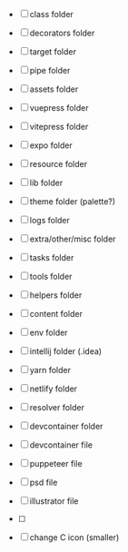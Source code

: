 - [ ] class folder
- [ ] decorators folder
- [ ] target folder
- [ ] pipe folder
- [ ] assets folder
- [ ] vuepress folder
- [ ] vitepress folder
- [ ] expo folder
- [ ] resource folder
- [ ] lib folder
- [ ] theme folder (palette?)
- [ ] logs folder
- [ ] extra/other/misc folder
- [ ] tasks folder
- [ ] tools folder
- [ ] helpers folder
- [ ] content folder
- [ ] env folder
- [ ] intellij folder (.idea)
- [ ] yarn folder
- [ ] netlify folder
- [ ] resolver folder

- [ ] devcontainer folder
- [ ] devcontainer file
- [ ] puppeteer file

- [ ] psd file
- [ ] illustrator file
- [ ]

- [ ] change C icon (smaller)

<!-- language based ? -->
